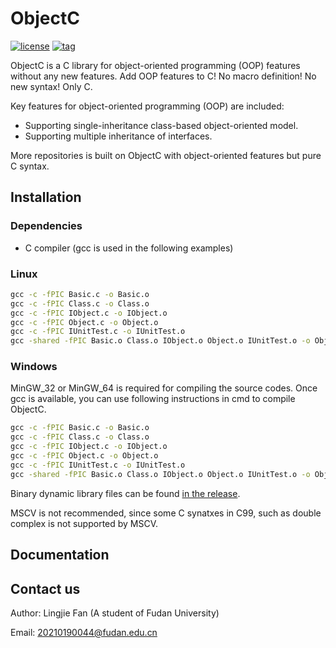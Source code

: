 # ObjectC

[![license](https://img.shields.io/github/license/LingjieFan/ObjectC)](https://github.com/LingjieFan/ObjectC/blob/main/LICENSE)
[![tag](https://img.shields.io/github/v/tag/LingjieFan/ObjectC)](https://github.com/LingjieFan/ObjectC/releases/tag)

ObjectC is a C library for object-oriented programming (OOP) features without any new features. Add OOP features to C! No macro definition! No new syntax! Only C.

Key features for object-oriented programming (OOP) are included:

* Supporting single-inheritance class-based object-oriented model.
* Supporting multiple inheritance of interfaces.

More repositories is built on ObjectC with object-oriented features but pure C syntax.

## Installation

### Dependencies

* C compiler (gcc is used in the following examples)

### Linux

```cmd
gcc -c -fPIC Basic.c -o Basic.o
gcc -c -fPIC Class.c -o Class.o
gcc -c -fPIC IObject.c -o IObject.o
gcc -c -fPIC Object.c -o Object.o
gcc -c -fPIC IUnitTest.c -o IUnitTest.o
gcc -shared -fPIC Basic.o Class.o IObject.o Object.o IUnitTest.o -o ObjectC.os
```

### Windows

MinGW_32 or MinGW_64 is required for compiling the source codes. Once gcc is available, you can use following instructions in cmd to compile ObjectC.

```cmd
gcc -c -fPIC Basic.c -o Basic.o
gcc -c -fPIC Class.c -o Class.o
gcc -c -fPIC IObject.c -o IObject.o
gcc -c -fPIC Object.c -o Object.o
gcc -c -fPIC IUnitTest.c -o IUnitTest.o
gcc -shared -fPIC Basic.o Class.o IObject.o Object.o IUnitTest.o -o ObjectC.dll
```

Binary dynamic library files can be found [in the release](https://github.com/LingjieFan/ObjectC/releases/tag/v1.0.0).

MSCV is not recommended, since some C synatxes in C99, such as double complex is not supported by MSCV. 

## Documentation

## Contact us

Author: Lingjie Fan (A student of Fudan University)

Email: 20210190044@fudan.edu.cn
